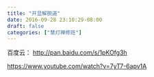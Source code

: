 ```yaml
---
title: "开显解脱道"
date: 2016-09-28 23:10:29-08:00
draft: false
categories: ["慧灯禅修班"]
---
```

百度云：
http://pan.baidu.com/s/1pKOfg3h

https://www.youtube.com/watch?v=7yT7-6apv1A
